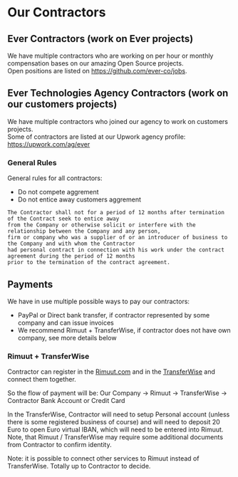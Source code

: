 # Our Contractors

## Ever Contractors (work on Ever projects)

We have multiple contractors who are working on per hour or monthly compensation bases on our amazing Open Source projects.  
Open positions are listed on https://github.com/ever-co/jobs.

## Ever Technologies Agency Contractors (work on our customers projects)

We have multiple contractors who joined our agency to work on customers projects.  
Some of contractors are listed at our Upwork agency profile: https://upwork.com/ag/ever

### General Rules

General rules for all contractors:
- Do not compete aggrement
- Do not entice away customers aggrement
```
The Contractor shall not for a period of 12 months after termination of the Contract seek to entice away
from the Company or otherwise solicit or interfere with the relationship between the Company and any person, 
firm or company who was a supplier of or an introducer of business to the Company and with whom the Contractor
had personal contract in connection with his work under the contract agreement during the period of 12 months 
prior to the termination of the contract agreement.
```

## Payments

We have in use multiple possible ways to pay our contractors:
- PayPal or Direct bank transfer, if contractor represented by some company and can issue invoices
- We recommend Rimuut + TransferWise, if contractor does not have own company, see more details below

### Rimuut + TransferWise

Contractor can register in the [Rimuut.com](https://rimuut.com) and in the [TransferWise](https://transferwise.com) and connect them together.

So the flow of payment will be: 
Our Company -> Rimuut -> TransferWise -> Contractor Bank Account or Credit Card

In the TransferWise, Contractor will need to setup Personal account (unless there is some registered business of course) and will need to deposit 20 Euro to open Euro virtual IBAN, which will need to be entered into Rimuut. Note, that Rimuut / TransferWise may require some additional documents from Contractor to confirm identity.

Note: it is possible to connect other services to Rimuut instead of TransferWise. Totally up to Contractor to decide.

